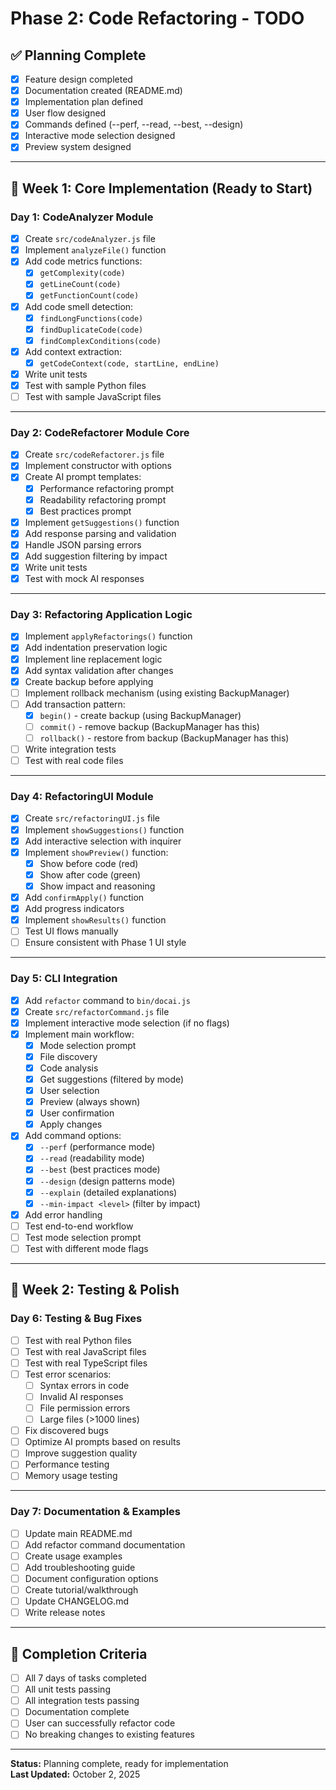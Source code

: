 # Phase 2: Code Refactoring - TODO

## ✅ Planning Complete

- [x] Feature design completed
- [x] Documentation created (README.md)
- [x] Implementation plan defined
- [x] User flow designed
- [x] Commands defined (--perf, --read, --best, --design)
- [x] Interactive mode selection designed
- [x] Preview system designed

---

## 📅 Week 1: Core Implementation (Ready to Start)

### Day 1: CodeAnalyzer Module
- [x] Create `src/codeAnalyzer.js` file
- [x] Implement `analyzeFile()` function
- [x] Add code metrics functions:
  - [x] `getComplexity(code)`
  - [x] `getLineCount(code)`
  - [x] `getFunctionCount(code)`
- [x] Add code smell detection:
  - [x] `findLongFunctions(code)`
  - [x] `findDuplicateCode(code)`
  - [x] `findComplexConditions(code)`
- [x] Add context extraction:
  - [x] `getCodeContext(code, startLine, endLine)`
- [x] Write unit tests
- [x] Test with sample Python files
- [ ] Test with sample JavaScript files

---

### Day 2: CodeRefactorer Module Core
- [x] Create `src/codeRefactorer.js` file
- [x] Implement constructor with options
- [x] Create AI prompt templates:
  - [x] Performance refactoring prompt
  - [x] Readability refactoring prompt
  - [x] Best practices prompt
- [x] Implement `getSuggestions()` function
- [x] Add response parsing and validation
- [x] Handle JSON parsing errors
- [x] Add suggestion filtering by impact
- [x] Write unit tests
- [x] Test with mock AI responses

---

### Day 3: Refactoring Application Logic
- [x] Implement `applyRefactorings()` function
- [x] Add indentation preservation logic
- [x] Implement line replacement logic
- [x] Add syntax validation after changes
- [x] Create backup before applying
- [ ] Implement rollback mechanism (using existing BackupManager)
- [ ] Add transaction pattern:
  - [x] `begin()` - create backup (using BackupManager)
  - [ ] `commit()` - remove backup (BackupManager has this)
  - [ ] `rollback()` - restore from backup (BackupManager has this)
- [ ] Write integration tests
- [ ] Test with real code files

---

### Day 4: RefactoringUI Module
- [x] Create `src/refactoringUI.js` file
- [x] Implement `showSuggestions()` function
- [x] Add interactive selection with inquirer
- [x] Implement `showPreview()` function:
  - [x] Show before code (red)
  - [x] Show after code (green)
  - [x] Show impact and reasoning
- [x] Add `confirmApply()` function
- [x] Add progress indicators
- [x] Implement `showResults()` function
- [ ] Test UI flows manually
- [ ] Ensure consistent with Phase 1 UI style

---

### Day 5: CLI Integration
- [x] Add `refactor` command to `bin/docai.js`
- [x] Create `src/refactorCommand.js` file
- [x] Implement interactive mode selection (if no flags)
- [x] Implement main workflow:
  - [x] Mode selection prompt
  - [x] File discovery
  - [x] Code analysis
  - [x] Get suggestions (filtered by mode)
  - [x] User selection
  - [x] Preview (always shown)
  - [x] User confirmation
  - [x] Apply changes
- [x] Add command options:
  - [x] `--perf` (performance mode)
  - [x] `--read` (readability mode)
  - [x] `--best` (best practices mode)
  - [x] `--design` (design patterns mode)
  - [x] `--explain` (detailed explanations)
  - [x] `--min-impact <level>` (filter by impact)
- [x] Add error handling
- [ ] Test end-to-end workflow
- [ ] Test mode selection prompt
- [ ] Test with different mode flags

---

## 📅 Week 2: Testing & Polish

### Day 6: Testing & Bug Fixes
- [ ] Test with real Python files
- [ ] Test with real JavaScript files
- [ ] Test with real TypeScript files
- [ ] Test error scenarios:
  - [ ] Syntax errors in code
  - [ ] Invalid AI responses
  - [ ] File permission errors
  - [ ] Large files (>1000 lines)
- [ ] Fix discovered bugs
- [ ] Optimize AI prompts based on results
- [ ] Improve suggestion quality
- [ ] Performance testing
- [ ] Memory usage testing

---

### Day 7: Documentation & Examples
- [ ] Update main README.md
- [ ] Add refactor command documentation
- [ ] Create usage examples
- [ ] Add troubleshooting guide
- [ ] Document configuration options
- [ ] Create tutorial/walkthrough
- [ ] Update CHANGELOG.md
- [ ] Write release notes

---

## 🎯 Completion Criteria

- [ ] All 7 days of tasks completed
- [ ] All unit tests passing
- [ ] All integration tests passing
- [ ] Documentation complete
- [ ] User can successfully refactor code
- [ ] No breaking changes to existing features

---

**Status:** Planning complete, ready for implementation  
**Last Updated:** October 2, 2025
